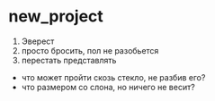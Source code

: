 # new_project
1) Эверест
2) просто бросить, пол не разобьется
3) перестать представлять

- что может пройти скозь стекло, не разбив его?
- что размером со слона, но ничего не весит?
